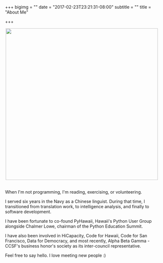 +++
bigimg = ""
date = "2017-02-23T23:21:31-08:00"
subtitle = ""
title = "About Me"

+++


<div style="text-align:center;"><img src="http://i.imgur.com/950C7EY.jpg" width=500></div>
<br>


When I'm not programming, I'm reading, exercising, or volunteering.

I served six years in the Navy as a Chinese linguist. During that time, I transitioned from translation work, to intelligence analysis, and finally to software development.

I have been fortunate to co-found PyHawaii, Hawaii's Python User Group alongside Chalmer Lowe, chairman of the Python Education Summit.

I have also been involved in HiCapacity, Code for Hawaii, Code for San Francisco, Data for Democracy, and most recently, Alpha Beta Gamma - CCSF's business honor's society as its inter-council representative.


Feel free to say hello. I love meeting new people :)
